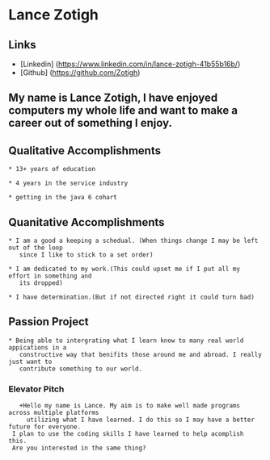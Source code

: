 # Lance Zotigh

## Links 
* [Linkedin] (https://www.linkedin.com/in/lance-zotigh-41b55b16b/)
* [Github] (https://github.com/Zotigh)

## My name is Lance Zotigh, I have enjoyed computers my whole life and want to make a career out of something I enjoy.

## Qualitative Accomplishments 
	* 13+ years of education
	
	* 4 years in the service industry
	
	* getting in the java 6 cohart
	
## Quanitative Accomplishments 

	* I am a good a keeping a schedual. (When things change I may be left out of the loop 
	   since I like to stick to a set order)	
	
	* I am dedicated to my work.(This could upset me if I put all my effort in something and
	   its dropped)
	
	* I have determination.(But if not directed right it could turn bad)
	
## Passion Project

	* Being able to intergrating what I learn know to many real world appications in a 
	   constructive way that benifits those around me and abroad. I really just want to 
	   contribute something to our world.
	
### Elevator Pitch 
		
       +Hello my name is Lance. My aim is to make well made programs across multiple platforms 
         utilizing what I have learned. I do this so I may have a better future for everyone.
	 I plan to use the coding skills I have learned to help acomplish this. 
	 Are you interested in the same thing?
	
